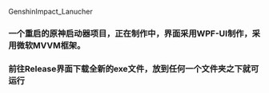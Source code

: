 GenshinImpact_Lanucher
### 一个重启的原神启动器项目，正在制作中，界面采用WPF-UI制作，采用微软MVVM框架。
### 前往Release界面下载全新的exe文件，放到任何一个文件夹之下就可运行

